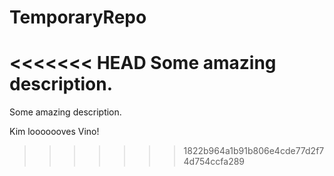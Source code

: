 # TemporaryRepo
<<<<<<< HEAD
Some amazing description.
=======
Some amazing description.

Kim looooooves Vino!
>>>>>>> 1822b964a1b91b806e4cde77d2f74d754ccfa289
